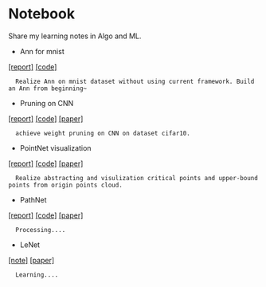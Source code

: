 # Notebook
Share my learning notes in Algo and ML.

* Ann for mnist

[[report]](https://github.com/Wind-Wing/ANN-for-mnist/blob/master/README.md)
[[code]](https://github.com/Wind-Wing/ANN-for-mnist)

      Realize Ann on mnist dataset without using current framework. Build an Ann from beginning~
 
* Pruning on CNN

[[report]](https://github.com/Wind-Wing/Pruning-on-CNN/blob/master/pruning_report.pdf)
[[code]](https://github.com/Wind-Wing/Pruning-on-CNN)
[[paper]](https://arxiv.org/abs/1510.00149)

      achieve weight pruning on CNN on dataset cifar10.

* PointNet visualization

[[report]](https://github.com/Wind-Wing/pointnet/blob/master/visualization_report.pdf)
[[code]](https://github.com/Wind-Wing/pointnet-visualization)
[[paper]](https://arxiv.org/abs/1612.00593)

      Realize abstracting and visulization critical points and upper-bound points from origin points cloud. 

* PathNet

[[report]](https://github.com/Wind-Wing/Notebook/edit/master/pathnet.md)
[[code]](https://github.com/XJTUWYD/pathnet)
[[paper]](https://arxiv.org/pdf/1701.08734.pdf)

      Processing....

* LeNet

[[note]](https://github.com/Wind-Wing/Notebook/edit/master/LeNet.md)
[[paper]](http://ieeexplore.ieee.org/stamp/stamp.jsp?tp=&arnumber=726791)

      Learning....
